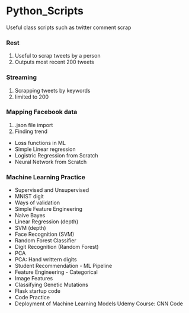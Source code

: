 # Python_Scripts
Useful class scripts such as twitter comment scrap

### Rest 
1. Useful to scrap tweets by a person 
2. Outputs most recent 200 tweets

### Streaming
1. Scrapping tweets by keywords
2. limited to 200

### Mapping Facebook data
1. .json file import
2. Finding trend

- Loss functions in ML
- Simple Linear regression
- Logistric Regression from Scratch
- Neural Network from Scratch

### Machine Learning Practice

- Supervised and Unsupervised
- MNIST digit
- Ways of validation
- Simple Feature Engineering
- Naive Bayes
- Linear Regression (depth)
- SVM (depth)
- Face Recognition (SVM)
- Random Forest Classifier
- Digit Recognition (Random Forest)
- PCA
- PCA: Hand writtern digits
- Student Recommendation - ML Pipeline
- Feature Engineering - Categorical
- Image Features 
- Classifying Genetic Mutations
- Flask startup code
- Code Practice
- Deployment of Machine Learning Models Udemy Course: CNN Code
